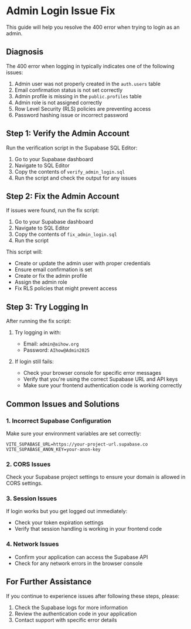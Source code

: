 # Admin Login Issue Fix

This guide will help you resolve the 400 error when trying to login as an admin.

## Diagnosis

The 400 error when logging in typically indicates one of the following issues:

1. Admin user was not properly created in the `auth.users` table
2. Email confirmation status is not set correctly
3. Admin profile is missing in the `public.profiles` table
4. Admin role is not assigned correctly
5. Row Level Security (RLS) policies are preventing access
6. Password hashing issue or incorrect password

## Step 1: Verify the Admin Account

Run the verification script in the Supabase SQL Editor:

1. Go to your Supabase dashboard
2. Navigate to SQL Editor
3. Copy the contents of `verify_admin_login.sql`
4. Run the script and check the output for any issues

## Step 2: Fix the Admin Account

If issues were found, run the fix script:

1. Go to your Supabase dashboard
2. Navigate to SQL Editor
3. Copy the contents of `fix_admin_login.sql`
4. Run the script

This script will:
- Create or update the admin user with proper credentials
- Ensure email confirmation is set
- Create or fix the admin profile
- Assign the admin role
- Fix RLS policies that might prevent access

## Step 3: Try Logging In

After running the fix script:

1. Try logging in with:
   - Email: `admin@aihow.org`
   - Password: `AIhow@Admin2025`

2. If login still fails:
   - Check your browser console for specific error messages
   - Verify that you're using the correct Supabase URL and API keys
   - Make sure your frontend authentication code is working correctly

## Common Issues and Solutions

### 1. Incorrect Supabase Configuration

Make sure your environment variables are set correctly:

```
VITE_SUPABASE_URL=https://your-project-url.supabase.co
VITE_SUPABASE_ANON_KEY=your-anon-key
```

### 2. CORS Issues

Check your Supabase project settings to ensure your domain is allowed in CORS settings.

### 3. Session Issues

If login works but you get logged out immediately:
- Check your token expiration settings
- Verify that session handling is working in your frontend code

### 4. Network Issues

- Confirm your application can access the Supabase API
- Check for any network errors in the browser console

## For Further Assistance

If you continue to experience issues after following these steps, please:

1. Check the Supabase logs for more information
2. Review the authentication code in your application
3. Contact support with specific error details
